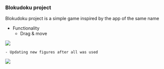 ### Blokudoku project

Blokudoku project is a simple game inspired by the app of the same name

- Functionality
    - Drag & move
<img src="https://s10.gifyu.com/images/RPReplay_Final1644845977_MP4_AdobeCreativeCloudExpress.gif"/>

    - Updating new figures after all was used
<img src="https://s10.gifyu.com/images/downloadc21369d4a2982ad6.gif"/>
